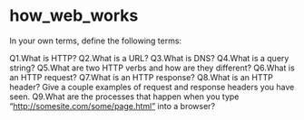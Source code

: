# how_web_works
In your own terms, define the following terms:

Q1.What is HTTP?
Q2.What is a URL?
Q3.What is DNS?
Q4.What is a query string?
Q5.What are two HTTP verbs and how are they different?
Q6.What is an HTTP request?
Q7.What is an HTTP response?
Q8.What is an HTTP header? Give a couple examples of request and response headers you have seen.
Q9.What are the processes that happen when you type “http://somesite.com/some/page.html” into a browser?
